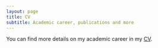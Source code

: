 ```yaml
---
layout: page
title: CV
subtitle: Academic career, publications and more
---
```


You can find more details on my academic career in my [CV]('/pdf/academic_cv.pdf').

